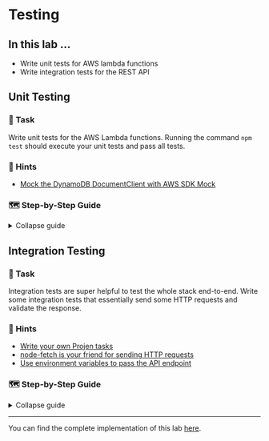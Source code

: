 # Testing

## In this lab …

- Write unit tests for AWS lambda functions
- Write integration tests for the REST API

## Unit Testing

### 📝 Task

Write unit tests for the AWS Lambda functions. Running the command `npm test` should execute your unit tests and pass all tests.

### 🔎 Hints

- [Mock the DynamoDB DocumentClient with AWS SDK Mock](https://github.com/dwyl/aws-sdk-mock#using-typescript)

### 🗺  Step-by-Step Guide

<details>
<summary>Collapse guide</summary>

1. Extend the list of dev dependencies in the `.projenrc.js` configuration:
  ```js
  const { AwsCdkTypeScriptApp, NodePackageManager } = require('projen');
  const project = new AwsCdkTypeScriptApp({
    // …
    devDeps: [
      'esbuild@0',
      '@types/aws-lambda',
      'aws-sdk-mock'
    ],
    // …
  });
  project.synth();
  ```
1. Run `npm run projen` to install the new dependencies and re-generate the auto-generated files.
1. Create a new file:
  ```bash
  touch ./test/main.list-notes.test.ts
  ```
1. Add the following code to the test file:
  ```typescript
  import AWSMock from 'aws-sdk-mock';
  import { handler } from '../src/main.list-notes';

  it('should return notes', async () => {
    const item = {
      id: '2021-04-12T18:55:06.295Z',
      title: 'Hello World',
      content: 'Minim nulla dolore nostrud dolor aliquip minim.',
    };

    AWSMock.mock('DynamoDB.DocumentClient', 'scan', (_, callback: Function) => {
      callback(null, { Items: [item] });
    });

    const response = await handler();

    expect(response).toEqual({
      statusCode: 200,
      body: JSON.stringify([item]),
    });

    AWSMock.restore('DynamoDB.DocumentClient');
  });
  ```
1. Create a new file:
   ```bash
   touch test/main.put-note.test.ts
   ```
1. Add the following code to the test file:
  ```typescript
  import AWSMock from 'aws-sdk-mock';
  import { handler } from '../src/main.put-note';

  describe("valid request", () => {
    it("should return status code 201", async () => {
      const tableName = 'foo';
      const putItemSpy = jest.fn();
      process.env.TABLE_NAME = tableName;
      AWSMock.mock('DynamoDB.DocumentClient', 'put', (params, callback) => {
        callback(null, putItemSpy(params));
      });

      const requestBody = {
        title: "Hello World",
        content: "Minim nulla dolore nostrud dolor aliquip minim.",
      };

      const event = {
        body: JSON.stringify(requestBody),
      } as AWSLambda.APIGatewayProxyEvent;
      
      const response = await handler(event);

      expect(putItemSpy).toHaveBeenCalledWith({
        Item: {
          id: expect.any(String),
          title: requestBody.title,
          content: requestBody.content,
        },
        TableName: tableName,
      })

      expect(response).toEqual({
        statusCode: 201,
      });

      AWSMock.restore('DynamoDB.DocumentClient');
    });
  });

  describe("invalid request body", () => {
    it("should return status code 400", async () => {
      const response = await handler({} as AWSLambda.APIGatewayProxyEvent);

      expect(response).toEqual({
        statusCode: 400,
      });
    });
  });
  ```
1. Run the tests:
  ```bash
  npm test
  ```

</details>

## Integration Testing

### 📝 Task

Integration tests are super helpful to test the whole stack end-to-end. Write some integration tests that essentially send some HTTP requests and validate the response.

### 🔎 Hints

- [Write your own Projen tasks](https://github.com/projen/projen/blob/main/docs/tasks.md)
- [node-fetch is your friend for sending HTTP requests](https://www.npmjs.com/package/node-fetch)
- [Use environment variables to pass the API endpoint](https://www.twilio.com/blog/working-with-environment-variables-in-node-js-html)

### 🗺  Step-by-Step Guide

<details>
<summary>Collapse guide</summary>

1. Extend the list of dependencies in the `.projenrc.js` configuration:
   ```js
   const project = new AwsCdkTypeScriptApp({
    // …
    deps: [
      'aws-sdk',
      'node-fetch@2'
    ],
    devDeps: [
      'esbuild@0',
      '@types/aws-lambda',
      'aws-sdk-mock',
      '@types/node-fetch'
    ],
    // …
  });
   ```
1. In addition, add a new task to the `.projenrc.js` configuration:
  ```js
  project.addTask('test:e2e', {
    exec: 'jest --testMatch "**/*.e2etest.ts"',
  })
  ```
1. Run `npm run projen` to install the new dependencies and re-generate the auto-generated files.
1. Create a new file:
   ```
   touch ./test/main.e2etest.ts
   ```
1. Add the following code to the file:
  ```typescript
  import fetch from "node-fetch";

  const endpoint = process.env.ENDPOINT;

  test("create a note", async () => {
    const response = await fetch(`${endpoint}/notes`, {
      method: "POST",
      body: JSON.stringify({
        title: "Hello World",
        content: "Ex nisi do ad sint enim.",
      }),
    });

    expect(response.status).toEqual(201);
  });

  test("list notes", async () => {
    const response = await fetch(`${endpoint}/notes`);

    expect(response.status).toEqual(200);
  });
  ```
1. Run the integration tests:
  ```bash
  ENDPOINT=https://XXXXXX.execute-api.eu-central-1.amazonaws.com npm run test:e2e
  ```

</details>

---

You can find the complete implementation of this lab [here](https://github.com/superluminar-io/serverless-workshop/tree/main/packages/lab2).
